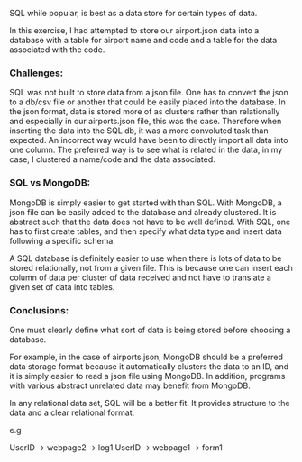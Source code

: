 SQL while popular, is best as a data store for certain types of data. 

In this exercise, I had attempted to store our airport.json data into a database with a table for airport name and code and a table
for the data associated with the code. 

### Challenges:

SQL was not built to store data from a json file. One has to convert the json to a db/csv file or another that could be easily placed
into the database. In the json format, data is stored more of as clusters rather than relationally and especially in our airports.json
file, this was the case. Therefore when inserting the data into the SQL db, it was a more convoluted task than expected. An incorrect way
would have been to directly import all data into one column. The preferred way is to see what is related in the data, in my case, I 
clustered a name/code and the data associated. 

### SQL vs MongoDB:

MongoDB is simply easier to get started with than SQL. With MongoDB, a json file can be easily added to the database and already clustered.
It is abstract such that the data does not have to be well defined. With SQL, one has to first create tables, and then specify what data 
type and insert data following a specific schema. 

A SQL database is definitely easier to use when there is lots of data to be stored relationally, not from a given file. This is because 
one can insert each column of data per cluster of data received and not have to translate a given set of data into tables. 

### Conclusions:

One must clearly define what sort of data is being stored before choosing a database. 

For example, in the case of airports.json, MongoDB should be a preferred data storage format because it automatically clusters the data
to an ID, and it is simply easier to read a json file using MongoDB. In addition, programs with various abstract unrelated data may 
benefit from MongoDB.

In any relational data set, SQL will be a better fit. It provides structure to the data and a clear relational format.

e.g 

UserID -> webpage2 -> log1
UserID -> webpage1 -> form1
